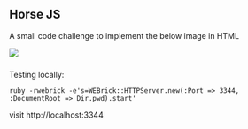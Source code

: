 ## Horse JS

A small code challenge to implement the below image in HTML

![](https://s3.amazonaws.com/f.cl.ly/items/2l0c2F1J1f0D3h100a1f/horse.png)

###

Testing locally:

```
ruby -rwebrick -e's=WEBrick::HTTPServer.new(:Port => 3344, :DocumentRoot => Dir.pwd).start'
```

visit http://localhost:3344
